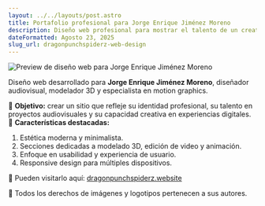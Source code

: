 ```yaml
---
layout: ../../layouts/post.astro
title: Portafolio profesional para Jorge Enrique Jiménez Moreno
description: Diseño web profesional para mostrar el talento de un creativo audiovisual, modelador 3D y especialista en motion graphics.
dateFormatted: Agosto 23, 2025
slug_url: dragonpunchspiderz-web-design
---
```


![Preview de diseño web para Jorge Enrique Jiménez Moreno](/assets/images/posts/SEVEN741.webp)

Diseño web desarrollado para **Jorge Enrique Jiménez Moreno**, diseñador audiovisual, modelador 3D y especialista en motion graphics.  

🔹 **Objetivo:** crear un sitio que refleje su identidad profesional, su talento en proyectos audiovisuales y su capacidad creativa en experiencias digitales.  
🔹 **Características destacadas:**
1. Estética moderna y minimalista.  
2. Secciones dedicadas a modelado 3D, edición de video y animación.  
3. Enfoque en usabilidad y experiencia de usuario.  
4. Responsive design para múltiples dispositivos.  

🔗 Pueden visitarlo aquí: [dragonpunchspiderz.website](https://www.dragonpunchspiderz.website/)  


📌 Todos los derechos de imágenes y logotipos pertenecen a sus autores.
